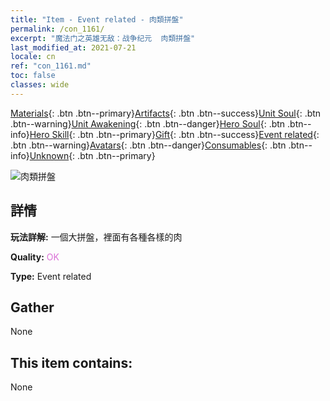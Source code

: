 ```yaml
---
title: "Item - Event related - 肉類拼盤"
permalink: /con_1161/
excerpt: "魔法门之英雄无敌：战争纪元  肉類拼盤"
last_modified_at: 2021-07-21
locale: cn
ref: "con_1161.md"
toc: false
classes: wide
---
```

 [Materials](/ItemsCN/){: .btn .btn--primary}[Artifacts](/ItemsCN/Artifacts/){: .btn .btn--success}[Unit Soul](/ItemsCN/UnitSoul/){: .btn .btn--warning}[Unit Awakening](/ItemsCN/UnitAwakening/){: .btn .btn--danger}[Hero Soul](/ItemsCN/HeroSoul/){: .btn .btn--info}[Hero Skill](/ItemsCN/HeroSkill/){: .btn .btn--primary}[Gift](/ItemsCN/Gift/){: .btn .btn--success}[Event related](/ItemsCN/Events/){: .btn .btn--warning}[Avatars](/ItemsCN/Avatars/){: .btn .btn--danger}[Consumables](/ItemsCN/Consumables/){: .btn .btn--info}[Unknown](/ItemsCN/Unknown/){: .btn .btn--primary}

 ![肉類拼盤](/images/t/i_8150011.png)

## 詳情
 **玩法詳解:** 一個大拼盤，裡面有各種各樣的肉

 **Quality:** <span style="color: #DA70D6">OK</span>

 **Type:** Event related

## Gather

  None

## This item contains:

  None

